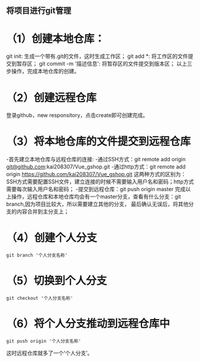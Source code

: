 ## 将项目进行git管理
# （1）创建本地仓库：
  git init: 生成一个带有.git的文件，这时生成工作区；
  git add *: 将工作区的文件提交到暂存区；
  git commit -m '描述信息': 将暂存区的文件提交到版本区；
  以上三步操作，完成本地仓库的创建。
# （2）创建远程仓库
  登录github，new responsitory，点击create即可创建完成。
# （3）将本地仓库的文件提交到远程仓库
  -首先建立本地仓库与远程仓库的连接:
    -通过SSH方式：git remote add origin git@github.com:kai208307/Vue_gshop.git
    -通过http方式：git remote add origin https://github.com/kai208307/Vue_gshop.git
  这两种方式的区别为：SSH方式需要配置SSH文件，建立连接的时候不需要输入用户名和密码；http方式需要每次输入用户名和密码；
  -提交到远程仓库：git push origin master
  完成以上操作，远程仓库和本地仓库均会有一个master分支，查看有什么分支：git branch,因为项目比较大，所以需要建立其他的分支，
  最后确认无误后，将其他分支的内容合并到主分支上；
# （4）创建个人分支
    git branch '个人分支名称'
# （5）切换到个人分支
    git checkout '个人分支名称'
# （6）将个人分支推动到远程仓库中
    git push origin '个人分支名称'
  这时远程仓库就多了一个‘个人分支’。
